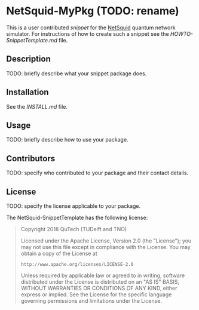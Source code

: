 NetSquid-MyPkg (TODO: rename)
=============================

This is a user contributed _snippet_ for the [NetSquid](https://netsquid.org) quantum network simulator.
For instructions of how to create such a snippet see the _HOWTO-SnippetTemplate.md_ file.

Description
-----------

TODO: briefly describe what your snippet package does.

Installation
------------

See the _INSTALL.md_ file.

Usage
-----

TODO: briefly describe how to use your package.

Contributors
------------

TODO: specify who contributed to your package and their contact details.

License
-------

TODO: specify the license applicable to your package.

The NetSquid-SnippetTemplate has the following license:

> Copyright 2018 QuTech (TUDelft and TNO)
> 
>   Licensed under the Apache License, Version 2.0 (the "License");
>   you may not use this file except in compliance with the License.
>   You may obtain a copy of the License at
> 
>     http://www.apache.org/licenses/LICENSE-2.0
> 
>   Unless required by applicable law or agreed to in writing, software
>   distributed under the License is distributed on an "AS IS" BASIS,
>   WITHOUT WARRANTIES OR CONDITIONS OF ANY KIND, either express or implied.
>   See the License for the specific language governing permissions and
>   limitations under the License.

